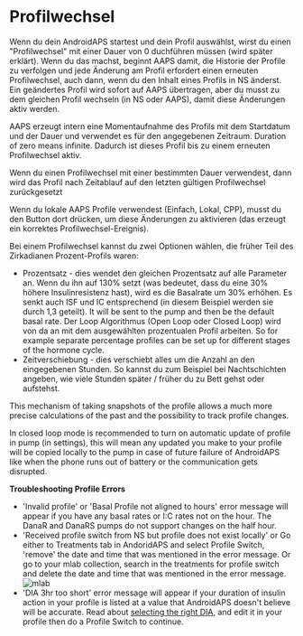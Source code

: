 # Profilwechsel

Wenn du dein AndroidAPS startest und dein Profil auswählst, wirst du einen "Profilwechsel" mit einer Dauer von 0 duchführen müssen (wird später erklärt). Wenn du das machst, beginnt AAPS damit, die Historie der Profile zu verfolgen und jede Änderung am Profil erfordert einen erneuten Profilwechsel, auch dann, wenn du den Inhalt eines Profils in NS änderst. Ein geändertes Profil wird sofort auf AAPS übertragen, aber du musst zu dem gleichen Profil wechseln (in NS oder AAPS), damit diese Änderungen aktiv werden.

AAPS erzeugt intern eine Momentaufnahme des Profils mit dem Startdatum und der Dauer und verwendet es für den angegebenen Zeitraum. Duration of zero means infinite. Dadurch ist dieses Profil bis zu einem erneuten Profilwechsel aktiv.

Wenn du einen Profilwechsel mit einer bestimmten Dauer verwendest, dann wird das Profil nach Zeitablauf auf den letzten gültigen Profilwechsel zurückgesetzt

Wenn du lokale AAPS Profile verwendest (Einfach, Lokal, CPP), musst du den Button dort drücken, um diese Änderungen zu aktivieren (das erzeugt ein korrektes Profilwechsel-Ereignis).

Bei einem Profilwechsel kannst du zwei Optionen wählen, die früher Teil des Zirkadianen Prozent-Profils waren:

* Prozentsatz - dies wendet den gleichen Prozentsatz auf alle Parameter an. Wenn du ihn auf 130% setzt (was bedeutet, dass du eine 30% höhere Insulinresistenz hast), wird es die Basalrate um 30% erhöhen. Es senkt auch ISF und IC entsprechend (in diesem Beispiel werden sie durch 1,3 geteilt). It will be sent to the pump and then be the default basal rate. Der Loop Algorithmus (Open Loop oder Closed Loop) wird von da an mit dem ausgewählten prozentualen Profil arbeiten. So for example separate percentage profiles can be set up for different stages of the hormone cycle.
* Zeitverschiebung - dies verschiebt alles um die Anzahl an den eingegebenen Stunden. So kannst du zum Beispiel bei Nachtschichten angeben, wie viele Stunden später / früher du zu Bett gehst oder aufstehst.

This mechanism of taking snapshots of the profile allows a much more precise calculations of the past and the possibility to track profile changes.

In closed loop mode is recommended to turn on automatic update of profile in pump (in settings), this will mean any updated you make to your profile will be copied locally to the pump in case of future failure of AndroidAPS like when the phone runs out of battery or the communication gets disrupted.

<b>Troubleshooting Profile Errors</b>  


* 'Invalid profile' or 'Basal Profile not aligned to hours' error message will appear if you have any basal rates or I:C rates not on the hour. The DanaR and DanaRS pumps do not support changes on the half hour.
* 'Received profile switch from NS but profile does not exist locally' or Go either to Treatments tab in AndoridAPS and select Profile Switch, 'remove' the date and time that was mentioned in the error message. Or go to your mlab collection, search in the treatments for profile switch and delete the date and time that was mentioned in the error message. ![mlab](https://files.gitter.im/MilosKozak/AndroidAPS/I5am/image.png)
* 'DIA 3hr too short' error message will appear if your duration of insulin action in your profile is listed at a value that AndroidAPS doesn't believe will be accurate. Read about [selecting the right DIA](http://www.diabettech.com/insulin/why-we-are-regularly-wrong-in-the-duration-of-insulin-action-dia-times-we-use-and-why-it-matters/), and edit it in your profile then do a Profile Switch to continue.